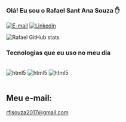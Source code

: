 ### Olá! Eu sou o Rafael Sant Ana Souza ✋

[![E-mail](https://img.shields.io/badge/Gmail-D14836?style=for-the-badge&logo=gmail&logoColor=white)](rflsouza2017@gmail.com)
[![Linkedin](https://img.shields.io/badge/LinkedIn-0077B5?style=for-the-badge&logo=linkedin&logoColor=white)](https://www.linkedin.com/in/rafaelsantanasouza/)

![Rafael GitHub stats](https://github-readme-stats.vercel.app/api?username=RafaelSouza25&show_icons=true&theme=tokyonight)

### Tecnologias que eu uso no meu dia

<div style="display: inline_block"><br/>
    <img align="center" alt="html5" src="https://img.shields.io/badge/HTML5-E34F26?style=for-the-badge&logo=html5&logoColor=white"/>
    <img align="center" alt="html5" src="https://img.shields.io/badge/CSS3-1572B6?style=for-the-badge&logo=css3&logoColor=white"/>
    <img align="center" alt="html5" src="https://img.shields.io/badge/Python-3776AB?style=for-the-badge&logo=python&logoColor=white"/>
</div><br/>

## Meu e-mail: 
rflsouza2017@gmail.com
